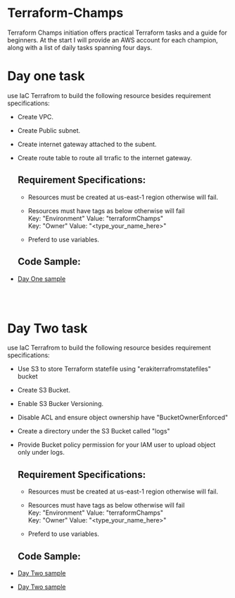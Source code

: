 # Terraform-Champs
Terraform Champs initiation offers practical Terraform tasks and a guide for beginners.
At the start I will provide an AWS account for each champion, along with a list of daily tasks spanning four days.

# Day one task
use IaC Terrafrom to build the following resource besides requirement specifications:

- Create VPC.
- Create Public subnet.
- Create internet gateway attached to the subent.
- Create route table to route all trrafic to the internet gateway.

  ## Requirement Specifications:
  - Resources must be created at us-east-1 region otherwise will fail.
  - Resources must have tags as below otherwise will fail <br>
    Key: "Environment"   Value: "terraformChamps" <br>
    Key: "Owner"   Value: "<type_your_name_here>" <br>

  - Preferd to use variables.
  ## Code Sample:
- [Day One sample](https://github.com/Mohamed-Eleraki/Terraform-Champs/tree/main/dayOneSample)
<br>
<br>



# Day Two task
use IaC Terrafrom to build the following resource besides requirement specifications:

- Use S3 to store Terraform statefile using "erakiterrafromstatefiles" bucket
- Create S3 Bucket.
- Enable S3 Bucker Versioning.
- Disable ACL and ensure object ownership have "BucketOwnerEnforced"
- Create a directory under the S3 Bucket called "logs"
- Provide Bucket policy permission for your IAM user to upload object only under logs.

  ## Requirement Specifications:
  - Resources must be created at us-east-1 region otherwise will fail.
  - Resources must have tags as below otherwise will fail <br>
    Key: "Environment"   Value: "terraformChamps" <br>
    Key: "Owner"   Value: "<type_your_name_here>" <br>

  - Preferd to use variables.
  ## Code Sample:
- [Day Two sample](https://github.com/Mohamed-Eleraki/terraform/tree/main/AWS_Demo/09-S3BucketPolicy03)
- [Day Two sample](https://github.com/Mohamed-Eleraki/terraform/blob/main/AWS_Demo/16-S3BucketArchive/configureProvider.tf)


